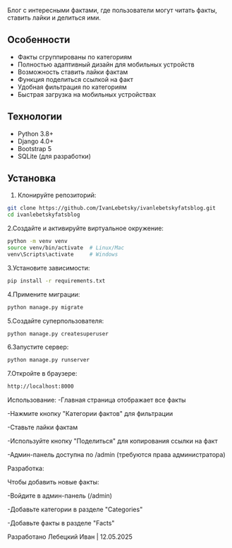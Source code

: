 Блог с интересными фактами, где пользователи могут читать факты, ставить лайки и делиться ими.

## Особенности

-  Факты сгруппированы по категориям
-  Полностью адаптивный дизайн для мобильных устройств
-  Возможность ставить лайки фактам
-  Функция поделиться ссылкой на факт
-  Удобная фильтрация по категориям
-  Быстрая загрузка на мобильных устройствах

## Технологии

- Python 3.8+
- Django 4.0+
- Bootstrap 5
- SQLite (для разработки)

## Установка

1. Клонируйте репозиторий:
```bash
git clone https://github.com/IvanLebetsky/ivanlebetskyfatsblog.git
cd ivanlebetskyfatsblog
```
2.Создайте и активируйте виртуальное окружение:
```bash
python -m venv venv
source venv/bin/activate  # Linux/Mac
venv\Scripts\activate     # Windows
```
3.Установите зависимости:
```bash
pip install -r requirements.txt
```
4.Примените миграции:
```bash
python manage.py migrate
```
5.Создайте суперпользователя:
```bash
python manage.py createsuperuser
```
6.Запустите сервер:
```bash
python manage.py runserver
```
7.Откройте в браузере:
```bash
http://localhost:8000
```

Использование:
-Главная страница отображает все факты

-Нажмите кнопку "Категории фактов" для фильтрации

-Ставьте лайки фактам 

-Используйте кнопку "Поделиться" для копирования ссылки на факт

-Админ-панель доступна по /admin (требуются права администратора)

Разработка:

Чтобы добавить новые факты:

-Войдите в админ-панель (/admin)

-Добавьте категории в разделе "Categories"

-Добавьте факты в разделе "Facts"

Разработано Лебецкий Иван | 12.05.2025 
